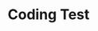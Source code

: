 ---
layout: post-list
title: Coding Test
sidebar_sort_order: 3
is_sub_menu: true

main_category: Study
category: Coding-Test
sort_by: newest

permalink: /study/coding-test
---